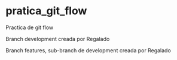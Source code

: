 # pratica_git_flow
Practica de git flow


Branch development creada por Regalado


Branch features, sub-branch de development creada por Regalado
